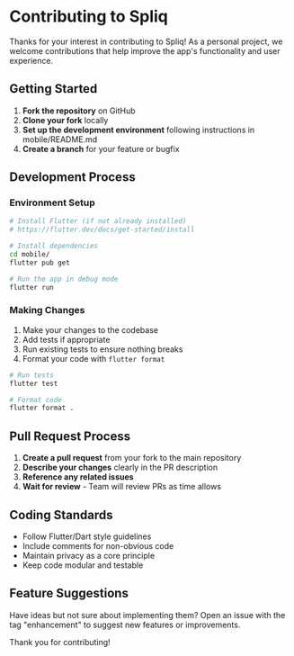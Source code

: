 # Contributing to Spliq

Thanks for your interest in contributing to Spliq! As a personal project, we welcome contributions that help improve the app's functionality and user experience.

## Getting Started

1. **Fork the repository** on GitHub
2. **Clone your fork** locally
3. **Set up the development environment** following instructions in mobile/README.md
4. **Create a branch** for your feature or bugfix

## Development Process

### Environment Setup

```bash
# Install Flutter (if not already installed)
# https://flutter.dev/docs/get-started/install

# Install dependencies
cd mobile/
flutter pub get

# Run the app in debug mode
flutter run
```

### Making Changes

1. Make your changes to the codebase
2. Add tests if appropriate
3. Run existing tests to ensure nothing breaks
4. Format your code with `flutter format`

```bash
# Run tests
flutter test

# Format code
flutter format .
```

## Pull Request Process

1. **Create a pull request** from your fork to the main repository
2. **Describe your changes** clearly in the PR description
3. **Reference any related issues**
4. **Wait for review** - Team will review PRs as time allows

## Coding Standards

- Follow Flutter/Dart style guidelines
- Include comments for non-obvious code
- Maintain privacy as a core principle
- Keep code modular and testable

## Feature Suggestions

Have ideas but not sure about implementing them? Open an issue with the tag "enhancement" to suggest new features or improvements.

Thank you for contributing!